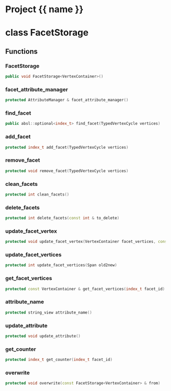 <script setup>
import {useRoute} from 'vitepress'
const {path} = useRoute()
const tokens = path.split('/')
const words = tokens[2].split('-');
for (let i = 0; i < words.length; i++) {
    words[i] = words[i].charAt(0).toUpperCase() + words[i].slice(1);
    words[i] = words[i].replace('geode', 'Geode')
}
const name = words.join('-');
</script>
# Project {{ name }}

# class FacetStorage


## Functions

### FacetStorage

```cpp
public void FacetStorage<VertexContainer>()
```


### facet_attribute_manager

```cpp
protected AttributeManager & facet_attribute_manager()
```


### find_facet

```cpp
public absl::optional<index_t> find_facet(TypedVertexCycle vertices)
```


### add_facet

```cpp
protected index_t add_facet(TypedVertexCycle vertices)
```


### remove_facet

```cpp
protected void remove_facet(TypedVertexCycle vertices)
```


### clean_facets

```cpp
protected int clean_facets()
```


### delete_facets

```cpp
protected int delete_facets(const int & to_delete)
```


### update_facet_vertex

```cpp
protected void update_facet_vertex(VertexContainer facet_vertices, const index_t facet_vertex_id, const index_t new_vertex_id)
```


### update_facet_vertices

```cpp
protected int update_facet_vertices(Span old2new)
```


### get_facet_vertices

```cpp
protected const VertexContainer & get_facet_vertices(index_t facet_id)
```


### attribute_name

```cpp
protected string_view attribute_name()
```


### update_attribute

```cpp
protected void update_attribute()
```


### get_counter

```cpp
protected index_t get_counter(index_t facet_id)
```


### overwrite

```cpp
protected void overwrite(const FacetStorage<VertexContainer> & from)
```




